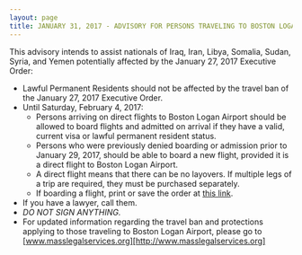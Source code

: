 ```yaml
---
layout: page
title: JANUARY 31, 2017 - ADVISORY FOR PERSONS TRAVELING TO BOSTON LOGAN AIRPORT
---
```


This advisory intends to assist nationals of Iraq, Iran, Libya, Somalia, Sudan, Syria,
and Yemen potentially affected by the January 27, 2017 Executive Order:

  * Lawful Permanent Residents should not be affected by the travel ban of the
    January 27, 2017 Executive Order.
  * Until Saturday, February 4, 2017:
    * Persons arriving on direct flights to Boston Logan Airport should be allowed
      to board flights and admitted on arrival if they have a valid, current visa
      or lawful permanent resident status.
    * Persons who were previously denied boarding or admission prior to January 29,
      2017, should be able to board a new flight, provided it is a direct flight to
      Boston Logan Airport.
    * A direct flight means that there can be no layovers. If multiple legs of a trip
      are required, they must be purchased separately.
    * If boarding a flight, print or save the order at [this link][tro].
  * If you have a lawyer, call them.
  * *DO NOT SIGN ANYTHING.*
  * For updated information regarding the travel ban and protections applying to
    those traveling to Boston Logan Airport, please go to
    [www.masslegalservices.org][http://www.masslegalservices.org]

[tro]: jan31.pdf